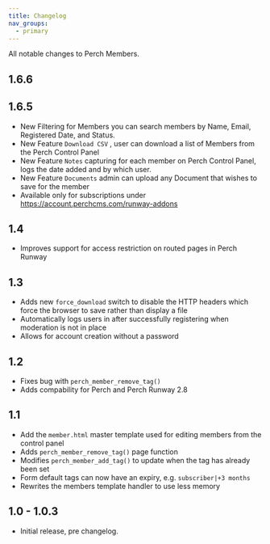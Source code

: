 ```yaml
---
title: Changelog
nav_groups:
  - primary
---
```


All notable changes to Perch Members.
## 1.6.6


## 1.6.5
- New Filtering for Members you can search members by Name, Email, Registered Date, and Status.
- New Feature  `Download CSV​` , user can download a list of Members from the  Perch Control Panel
- New Feature `Notes` capturing for each member on Perch Control Panel, logs the date added and by which user.
- New Feature `Documents` admin can upload any Document that wishes to save for the member
- Available only for subscriptions under <a href="https://account.perchcms.com/runway-addons">https://account.perchcms.com/runway-addons</a>



## 1.4

- Improves support for access restriction on routed pages in Perch Runway

## 1.3

- Adds new `force_download` switch to disable the HTTP headers which force the browser to save rather than display a file
- Automatically logs users in after successfully registering when moderation is not in place
- Allows for account creation without a password

## 1.2

- Fixes bug with `perch_member_remove_tag()`
- Adds compability for Perch and Perch Runway 2.8

## 1.1

- Add the `member.html` master template used for editing members from the control panel
- Adds `perch_member_remove_tag()` page function
- Modifies `perch_member_add_tag()` to update when the tag has already been set
- Form default tags can now have an expiry, e.g. `subscriber|+3 months`
- Rewrites the members template handler to use less memory

## 1.0 - 1.0.3

- Initial release, pre changelog.
